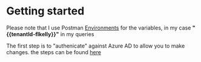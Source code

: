 # Getting started

Please note that I use Postman [Environments](https://learning.getpostman.com/docs/postman/environments_and_globals/manage_environments/) for the variables, in my case **"{{tenantId-flkelly}}"** in my queries

The first step is to "authenicate" against Azure AD to allow you to make changes. the steps can be found [here](gettingStarted/access_token.png)
